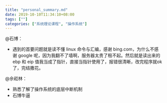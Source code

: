 ```yaml
---
title: "personal_summary.md"
date: 2019-10-10T11:34:10+08:00
tags: [""]
categories: ["系统理论课程", "操作系统"]
---
```


@石博：

- 遇到的首要问题就是读不懂 linux 命令与汇编，感谢 bing.com，为什么不感谢 google 呢，因为我翻不了墙啊，服务器太贵了租不起。然后就是读出来的 ebp 和 eip 值我当成了指针，直接当指针使用了，报错很清晰，改完程序就ok了，完结撒花。

@佘崧林：

- 熟悉了解了操作系统的底层中断机制
- 石博牛逼
